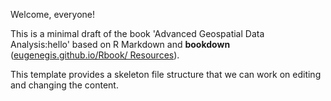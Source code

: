 Welcome, everyone! 

This is a minimal draft of the book 'Advanced Geospatial Data Analysis:hello' based on R Markdown and **bookdown** ([eugenegis.github.io/Rbook/
Resources](https://eugenegis.github.io/Rbook/)). 

This template provides a skeleton file structure that we can work on editing and changing the content. 

